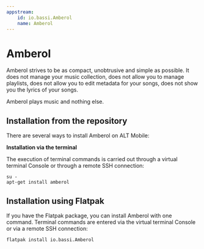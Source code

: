 ```yaml
---
appstream: 
    id: io.bassi.Amberol
    name: Amberol
---
```


# Amberol

Amberol strives to be as compact, unobtrusive and simple as possible. It does not manage your music collection, does not allow you to manage playlists, does not allow you to edit metadata for your songs, does not show you the lyrics of your songs.

Amberol plays music and nothing else.

## Installation from the repository

There are several ways to install Amberol on ALT Mobile:

<!--@include: @en/apps/parts/install/software-repo.md-->

**Installation via the terminal**

The execution of terminal commands is carried out through a virtual terminal Console or through a remote SSH connection:

```shell
su -
apt-get install amberol
```

## Installation using Flatpak

If you have the Flatpak package, you can install Amberol with one command. Terminal commands are entered via the virtual terminal Console or via a remote SSH connection:

```shell
flatpak install io.bassi.Amberol
```

<!--@include: @en/apps/parts/install/software-flatpak.md-->